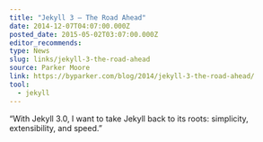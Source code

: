 ```yaml
---
title: "Jekyll 3 — The Road Ahead"
date: 2014-12-07T04:07:00.000Z
posted_date: 2015-05-02T03:07:00.000Z
editor_recommends:
type: News
slug: links/jekyll-3-the-road-ahead
source: Parker Moore
link: https://byparker.com/blog/2014/jekyll-3-the-road-ahead/
tool:
  - jekyll
---
```

“With Jekyll 3.0, I want to take Jekyll back to its roots: simplicity, extensibility, and speed.”



